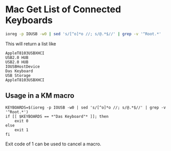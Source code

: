 Mac Get List of Connected Keyboards
===

```bash
ioreg -p IOUSB -w0 | sed 's/[^o]*o //; s/@.*$//' | grep -v '^Root.*'
```

This will return a list like

```
AppleT8103USBXHCI
USB2.0 HUB
USB2.0 HUB
IOUSBHostDevice
Das Keyboard
USB Storage
AppleT8103USBXHCI
```

Usage in a KM macro
---

```
KEYBOARDS=$(ioreg -p IOUSB -w0 | sed 's/[^o]*o //; s/@.*$//' | grep -v '^Root.*')
if [[ $KEYBOARDS == *"Das Keyboard"* ]]; then
    exit 0
else
    exit 1
fi
```

Exit code of 1 can be used to cancel a macro.
